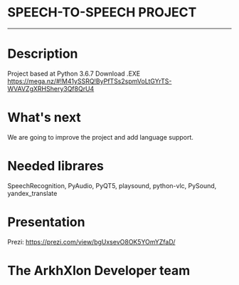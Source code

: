 # SPEECH-TO-SPEECH PROJECT
__________________________
# Description
Project based at Python 3.6.7
Download .EXE https://mega.nz/#!M41ySSRQ!ByPfTSs2spmVoLtGYrTS-WVAVZgXRHShery3Qf8QrU4
# What's next
We are going to improve the project and add language support.
# Needed librares
SpeechRecognition, PyAudio, PyQT5, playsound, python-vlc, PySound, yandex_translate
# Presentation
Prezi: https://prezi.com/view/bgUxsevO8OK5YOmYZfaD/

# The ArkhXlon Developer team
